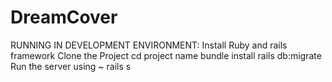 # DreamCover
RUNNING IN DEVELOPMENT ENVIRONMENT:
Install Ruby and rails framework
Clone the Project
cd project name
bundle install 
rails db:migrate
Run the server using  ~ rails s
